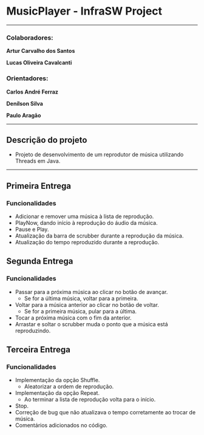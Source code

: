 # MusicPlayer - InfraSW Project

---

### Colaboradores:

**Artur Carvalho dos Santos**

**Lucas Oliveira Cavalcanti**

### Orientadores:

**Carlos André Ferraz**

**Denílson Silva**

**Paulo Aragão**

---

## Descrição do projeto

- Projeto de desenvolvimento de um reprodutor de música utilizando Threads em Java.

---

## Primeira Entrega

### Funcionalidades
- Adicionar e remover uma música à lista de reprodução.
- PlayNow, dando início à reprodução do áudio da música.
- Pause e Play.
- Atualização da barra de scrubber durante a reprodução da música.
- Atualização do tempo reproduzido durante a reprodução.

## Segunda Entrega

### Funcionalidades
- Passar para a próxima música ao clicar no botão de avançar.
  - Se for a última música, voltar para a primeira.
- Voltar para a música anterior ao clicar no botão de voltar.
  - Se for a primeira música, pular para a última.
- Tocar a próxima música com o fim da anterior.
- Arrastar e soltar o scrubber muda o ponto que a música está reproduzindo.

## Terceira Entrega

### Funcionalidades
- Implementação da opção Shuffle.
  - Aleatorizar a ordem de reprodução.
- Implementação da opção Repeat.
  - Ao terminar a lista de reprodução volta para o início.
- Stop.
- Correção de bug que não atualizava o tempo corretamente ao trocar de música.
- Comentários adicionados no código.
